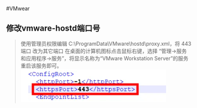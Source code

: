 #VMwear
## 修改vmware-hostd端口号
> 使用管理员权限编辑 C:\ProgramData\VMware\hostd\proxy.xml，将 443端口 改为其它端口
> 在桌面的计算机图标点击鼠标右键，选择 “管理→服务和应用程序→服务”，将显示名称为“VMware Workstation Server”的服务重启该服务即可。
> ![](image/Pasted%20image%2020240522150535.png)


